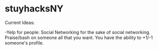 stuyhacksNY
===========
Current Ideas:

-Yelp for people: Social Networking for the sake of social networking.
Praise/bash on someone all that you want.
You have the ability to +1/-1 someone's profile. 

